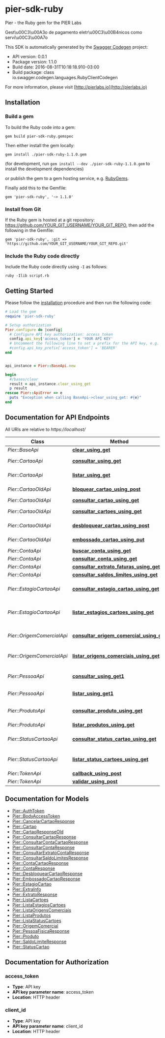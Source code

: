 # pier-sdk-ruby

Pier - the Ruby gem for the PIER Labs


Gest\u00C3\u00A3o de pagamento eletr\u00C3\u00B4nicos como servi\u00C3\u00A7o


This SDK is automatically generated by the [Swagger Codegen](https://github.com/swagger-api/swagger-codegen) project:

- API version: 0.0.1
- Package version: 1.1.0
- Build date: 2016-08-31T10:18:18.910-03:00
- Build package: class io.swagger.codegen.languages.RubyClientCodegen

For more information, please visit [http://pierlabs.io](http://pierlabs.io)


## Installation

### Build a gem

To build the Ruby code into a gem:

```shell
gem build pier-sdk-ruby.gemspec
```

Then either install the gem locally:

```shell
gem install ./pier-sdk-ruby-1.1.0.gem
```
(for development, run `gem install --dev ./pier-sdk-ruby-1.1.0.gem` to install the development dependencies)

or publish the gem to a gem hosting service, e.g. [RubyGems](https://rubygems.org/).

Finally add this to the Gemfile:

    gem 'pier-sdk-ruby', '~> 1.1.0'

### Install from Git

If the Ruby gem is hosted at a git repository: https://github.com/YOUR_GIT_USERNAME/YOUR_GIT_REPO, then add the following in the Gemfile:

    gem 'pier-sdk-ruby', :git => 'https://github.com/YOUR_GIT_USERNAME/YOUR_GIT_REPO.git'

### Include the Ruby code directly

Include the Ruby code directly using `-I` as follows:

```shell
ruby -Ilib script.rb
```

## Getting Started

Please follow the [installation](#installation) procedure and then run the following code:
```ruby
# Load the gem
require 'pier-sdk-ruby'

# Setup authorization
Pier.configure do |config|
  # Configure API key authorization: access_token
  config.api_key['access_token'] = 'YOUR API KEY'
  # Uncomment the following line to set a prefix for the API key, e.g. 'BEARER' (defaults to nil)
  #config.api_key_prefix['access_token'] = 'BEARER'
end


api_instance = Pier::BaseApi.new

begin
  #/bases/clear
  result = api_instance.clear_using_get
  p result
rescue Pier::ApiError => e
  puts "Exception when calling BaseApi->clear_using_get: #{e}"
end

```

## Documentation for API Endpoints

All URIs are relative to *https://localhost/*

Class | Method | HTTP request | Description
------------ | ------------- | ------------- | -------------
*Pier::BaseApi* | [**clear_using_get**](docs/BaseApi.md#clear_using_get) | **GET** /api/bases/clear | /bases/clear
*Pier::CartaoApi* | [**consultar_using_get**](docs/CartaoApi.md#consultar_using_get) | **GET** /api/cartoes/{id_cartao} | Apresenta os dados de um determinado Cart\u00C3\u00A3o
*Pier::CartaoApi* | [**listar_using_get**](docs/CartaoApi.md#listar_using_get) | **GET** /api/cartoes | Lista os Cart\u00C3\u00B5es gerados pelo Emissor
*Pier::CartaoOldApi* | [**bloquear_cartao_using_post**](docs/CartaoOldApi.md#bloquear_cartao_using_post) | **POST** /api/contas/{idConta}/cartoes/{idCartao}/bloquear | Bloqueia um cart\u00C3\u00A3o
*Pier::CartaoOldApi* | [**consultar_cartao_using_get**](docs/CartaoOldApi.md#consultar_cartao_using_get) | **GET** /api/contas/{idConta}/cartoes/{idCartao} | Retorna um cart\u00C3\u00A3o
*Pier::CartaoOldApi* | [**consultar_cartoes_using_get**](docs/CartaoOldApi.md#consultar_cartoes_using_get) | **GET** /api/contas/{idConta}/cartoes | Retorna todos os cart\u00C3\u00B5es
*Pier::CartaoOldApi* | [**desbloquear_cartao_using_post**](docs/CartaoOldApi.md#desbloquear_cartao_using_post) | **POST** /api/contas/{idConta}/cartoes/{idCartao}/desbloquear | Desbloqueia um cart\u00C3\u00A3o
*Pier::CartaoOldApi* | [**embossado_cartao_using_put**](docs/CartaoOldApi.md#embossado_cartao_using_put) | **PUT** /api/contas/{idConta}/cartoes/{idCartao}/embossado | Embossado
*Pier::ContaApi* | [**buscar_conta_using_get**](docs/ContaApi.md#buscar_conta_using_get) | **GET** /api/contas/buscar | Buscar contas
*Pier::ContaApi* | [**consultar_conta_using_get**](docs/ContaApi.md#consultar_conta_using_get) | **GET** /api/contas/{idConta} | Retorna uma conta
*Pier::ContaApi* | [**consultar_extrato_faturas_using_get**](docs/ContaApi.md#consultar_extrato_faturas_using_get) | **GET** /api/contas/{idConta}/faturas | Retorna os extratos
*Pier::ContaApi* | [**consultar_saldos_limites_using_get**](docs/ContaApi.md#consultar_saldos_limites_using_get) | **GET** /api/contas/{idConta}/limites | Retorna o limite
*Pier::EstagioCartaoApi* | [**consultar_estagio_cartao_using_get**](docs/EstagioCartaoApi.md#consultar_estagio_cartao_using_get) | **GET** /api/estagios-cartoes/{id_estagio_cartao} | Apresenta os dados de um determinado Estagio Cart\u00C3\u00A3o 
*Pier::EstagioCartaoApi* | [**listar_estagios_cartoes_using_get**](docs/EstagioCartaoApi.md#listar_estagios_cartoes_using_get) | **GET** /api/estagios-cartoes | Lista as op\u00C3\u00A7\u00C3\u00B5es de Est\u00C3\u00A1gios do Cart\u00C3\u00A3o 
*Pier::OrigemComercialApi* | [**consultar_origem_comercial_using_get**](docs/OrigemComercialApi.md#consultar_origem_comercial_using_get) | **GET** /api/origens-comerciais/{id_origem_comercial} | Opera\u00C3\u00A7\u00C3\u00A3o utilizada para consultar uma determinada Origem Comercial 
*Pier::OrigemComercialApi* | [**listar_origens_comerciais_using_get**](docs/OrigemComercialApi.md#listar_origens_comerciais_using_get) | **GET** /api/origens-comerciais | Opera\u00C3\u00A7\u00C3\u00A3o utilizada para listar Origens Comerciais 
*Pier::PessoaApi* | [**consultar_using_get1**](docs/PessoaApi.md#consultar_using_get1) | **GET** /api/pessoas/{id_origem_comercial} | Opera\u00C3\u00A7\u00C3\u00A3o utilizada para consultar uma determinada Origem Comercial 
*Pier::PessoaApi* | [**listar_using_get1**](docs/PessoaApi.md#listar_using_get1) | **GET** /api/pessoas | Lista as Pessoas cadastradas no Emissor
*Pier::ProdutoApi* | [**consultar_produto_using_get**](docs/ProdutoApi.md#consultar_produto_using_get) | **GET** /api/produtos/{id_origem_comercial} | Opera\u00C3\u00A7\u00C3\u00A3o utilizada para consultar uma determinada Origem Comercial 
*Pier::ProdutoApi* | [**listar_produtos_using_get**](docs/ProdutoApi.md#listar_produtos_using_get) | **GET** /api/produtos | Lista os Produtos do Emissor
*Pier::StatusCartaoApi* | [**consultar_status_cartao_using_get**](docs/StatusCartaoApi.md#consultar_status_cartao_using_get) | **GET** /api/status-cartoes/{id_status_cartao} | Apresenta os dados de um determinado Status Cart\u00C3\u00A3o 
*Pier::StatusCartaoApi* | [**listar_status_cartoes_using_get**](docs/StatusCartaoApi.md#listar_status_cartoes_using_get) | **GET** /api/status-cartoes | Lista as op\u00C3\u00A7\u00C3\u00B5es de Status do Cart\u00C3\u00A3o 
*Pier::TokenApi* | [**callback_using_post**](docs/TokenApi.md#callback_using_post) | **POST** /api/tokens/callback | /tokens/callback
*Pier::TokenApi* | [**validar_using_post**](docs/TokenApi.md#validar_using_post) | **POST** /api/tokens/validar | /tokens/validar


## Documentation for Models

 - [Pier::AuthToken](docs/AuthToken.md)
 - [Pier::BodyAccessToken](docs/BodyAccessToken.md)
 - [Pier::CancelarCartaoResponse](docs/CancelarCartaoResponse.md)
 - [Pier::Cartao](docs/Cartao.md)
 - [Pier::CartaoResponseOld](docs/CartaoResponseOld.md)
 - [Pier::ConsultarCartaoResponse](docs/ConsultarCartaoResponse.md)
 - [Pier::ConsultarContaCartaoResponse](docs/ConsultarContaCartaoResponse.md)
 - [Pier::ConsultarContaResponse](docs/ConsultarContaResponse.md)
 - [Pier::ConsultarExtratoContaResponse](docs/ConsultarExtratoContaResponse.md)
 - [Pier::ConsultarSaldoLimitesResponse](docs/ConsultarSaldoLimitesResponse.md)
 - [Pier::ContaCartaoResponse](docs/ContaCartaoResponse.md)
 - [Pier::ContaResponse](docs/ContaResponse.md)
 - [Pier::DesbloquearCartaoResponse](docs/DesbloquearCartaoResponse.md)
 - [Pier::EmbossadoCartaoResponse](docs/EmbossadoCartaoResponse.md)
 - [Pier::EstagioCartao](docs/EstagioCartao.md)
 - [Pier::ExtraInfo](docs/ExtraInfo.md)
 - [Pier::ExtratoResponse](docs/ExtratoResponse.md)
 - [Pier::ListaCartoes](docs/ListaCartoes.md)
 - [Pier::ListaEstagiosCartoes](docs/ListaEstagiosCartoes.md)
 - [Pier::ListaOrigensComerciais](docs/ListaOrigensComerciais.md)
 - [Pier::ListaProdutos](docs/ListaProdutos.md)
 - [Pier::ListaStatusCartoes](docs/ListaStatusCartoes.md)
 - [Pier::OrigemComercial](docs/OrigemComercial.md)
 - [Pier::PessoaFisicaResponse](docs/PessoaFisicaResponse.md)
 - [Pier::Produto](docs/Produto.md)
 - [Pier::SaldoLimiteResponse](docs/SaldoLimiteResponse.md)
 - [Pier::StatusCartao](docs/StatusCartao.md)


## Documentation for Authorization


### access_token

- **Type**: API key
- **API key parameter name**: access_token
- **Location**: HTTP header




### client_id

- **Type**: API key
- **API key parameter name**: client_id
- **Location**: HTTP header





